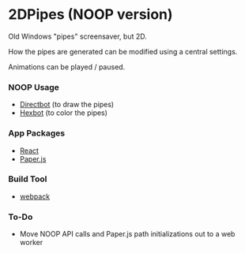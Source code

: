 # 2DPipes (NOOP version)

Old Windows "pipes" screensaver, but 2D.

How the pipes are generated can be modified using a central settings.

Animations can be played / paused.

### NOOP Usage

- [Directbot](https://noopschallenge.com/challenges/directbot) (to draw the pipes)
- [Hexbot](https://noopschallenge.com/challenges/hexbot) (to color the pipes)

### App Packages

- [React](https://reactjs.org)
- [Paper.js](https://paperjs.org)

### Build Tool

- [webpack](https://webpack.js.org)

### To-Do

- Move NOOP API calls and Paper.js path initializations out to a web worker
